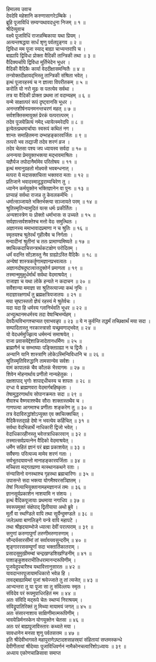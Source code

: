 हिमालय उवाच  
देवदेवि महेशानि करुणासागरेऽम्बिके ।  
ब्रूहि पूजाविधिं सम्यग्यथावदधुना निजम् ॥ १ ॥  
श्रीदेव्युवाच  
वक्ष्ये पूजाविधिं राजन्नम्बिकाया यथा प्रियम् ।  
अत्यन्तश्रद्धया सार्धं शृणु पर्वतपुङ्गव ॥ २ ॥  
द्विविधा मम पूजा स्याद्‌ बाह्या चाभ्यन्तरापि च ।  
बाह्यापि द्विविधा प्रोक्ता वैदिकी तान्त्रिकी तथा ॥ ३ ॥  
वैदिक्यर्चापि द्विविधा मूर्तिभेदेन भूधर ।  
वैदिकी वैदिकैः कार्या वेददीक्षासमन्वितैः ॥ ४ ॥  
तन्त्रोक्तदीक्षावद्‌भिस्तु तान्त्रिकी संश्रिता भवेत् ।  
इत्थं पूजारहस्यं च न ज्ञात्वा विपरीतकम् ॥ ५ ॥  
करोति यो नरो मूढः स पतत्येव सर्वथा ।  
तत्र या वैदिकी प्रोक्ता प्रथमा तां वदाम्यहम् ॥ ६ ॥  
यन्मे साक्षात्परं रूपं दृष्ट्वानसि भूधर ।  
अनन्तशीर्षनयनमनन्तचरणं महत् ॥ ७ ॥  
सर्वशक्तिसमायुक्तं प्रेरकं यत्परात्परम् ।  
तदेव पूजयेन्नित्यं नमेद्‌ ध्यायेत्स्मरेदपि ॥ ८ ॥  
इत्येतत्प्रथमार्चायाः स्वरूपं कथितं नग ।  
शान्तः समाहितमना दम्भाहङ्कारवर्जितः ॥ ९ ॥  
तत्परो भव तद्याजी तदेव शरणं व्रज ।  
तदेव चेतसा पश्य जप ध्यायस्व सर्वदा ॥ १० ॥  
अनन्यया प्रेमयुक्तभक्त्या मद्‌भावमाश्रितः ।  
यज्ञैर्यज तपोदानैर्मामेव परितोषय ॥ ११ ॥  
इत्थं ममानुग्रहतो मोक्ष्यसे भवबन्धनात् ।  
मत्परा ये मदासक्तचित्ता भक्तवरा मताः ॥ १२ ॥  
प्रतिजाने भवादस्मादुद्धराम्यचिरेण तु ।  
ध्यानेन कर्मयुक्तेन भक्तिज्ञानेन वा पुनः ॥ १३ ॥  
प्राप्याहं सर्वथा राजन्न तु केवलकर्मभिः ।  
धर्मात्सञ्जायते भक्तिर्भक्त्या सञ्जायते परम् ॥ १४ ॥  
श्रुतिस्मृतिभ्यामुदितं यत्स धर्मः प्रकीर्तितः ।  
अन्यशास्त्रेण यः प्रोक्तो धर्माभासः स उच्यते ॥ १५ ॥  
सर्वज्ञात्सर्वशक्तेश्च मत्तो वेदः समुत्थितः ।  
अज्ञानस्य ममाभावादप्रमाणा न च श्रुतिः ॥ १६ ॥  
स्मृतयश्च श्रुतेरर्थं गृहीत्वैव च निर्गताः ।  
मन्वादीनां श्रुतीनां च ततः प्रामाण्यमिष्यते ॥ १७ ॥  
क्वचित्कदाचित्तन्त्रार्थकटाक्षेण परोदितम् ।  
धर्मं वदन्ति सोंऽशस्तु नैव ग्राह्योऽस्ति वैदिकैः ॥ १८ ॥  
अन्येषां शास्त्रकर्तॄणामज्ञानप्रभवत्वतः ।  
अज्ञानदोषदुष्टत्वात्तदुक्तेर्न प्रमाणता ॥ १९ ॥  
तस्मान्मुमुक्षुर्धर्मार्थं सर्वथा वेदमाश्रयेत् ।  
राजाज्ञा च यथा लोके हन्यते न कदाचन ॥ २० ॥  
सर्वेशान्या ममाज्ञा सा श्रुतिस्त्याज्या कथं नृभिः ।  
मदाज्ञारक्षणार्थं तु ब्रह्मक्षत्रियजातयः ॥ २१ ॥  
मया सृष्टास्ततो ज्ञेयं रहस्यं मे श्रुतेर्वचः ।  
यदा यदा हि धर्मस्य ग्लानिर्भवति भूधर ॥ २२ ॥  
अभ्युत्थानमधर्मस्य तदा वेषान्बिभर्म्यहम् ।  
देवदैत्यविभागश्चाप्यत एवाभवन्नृप ॥ २३ ॥
ये न कुर्वन्ति तद्धर्मं तच्छिक्षार्थं मया सदा ।  
सम्पादितास्तु नरकास्त्रासो यच्छ्रवणाद्‌भवेत् ॥ २४ ॥  
यो वेदधर्ममुज्झित्य धर्ममन्यं समाश्रयेत् ।  
राजा प्रवासयेद्देशान्निजादेतानधर्मिणः ॥ २५ ॥  
ब्राह्मणैर्न च सम्भाष्याः पङ्क्तिग्राह्या न च द्विजैः ।  
अन्यानि यानि शास्त्राणि लोकेऽस्मिन्विविधानि च ॥ २६ ॥  
श्रुतिस्मृतिविरुद्धानि तामसान्येव सर्वशः ।  
वामं कापालकं चैव कौलकं भैरवागमः ॥ २७ ॥  
शिवेन मोहनार्थाय प्रणीतो नान्यहेतुकः ।  
दक्षशापाद्‌ भृगोः शापाद्दधीचस्य च शापतः ॥ २८ ॥  
दग्धा ये ब्राह्मणवरा वेदमार्गबहिष्कृताः ।  
तेषामुद्धरणार्थाय सोपानक्रमतः सदा ॥ २९ ॥  
शैवाश्च वैष्णवाश्श्चैव सौराः शाक्तास्तथैव च ।  
गाणपत्या आगमाश्च प्रणीताः शङ्करेण तु ॥ ३० ॥  
तत्र वेदाविरुद्धांशोऽप्युक्त एव क्वचित्क्वचित् ।  
वैदिकैस्तद्ग्रहे देषो न भवत्येव कर्हिचित् ॥ ३१ ॥  
सर्वथा वेदभिन्नार्थे नाधिकारी द्विजो भवेत् ।  
वेदाधिकारहीनस्तु भवेत्तत्राधिकारवान् ॥ ३२ ॥  
तस्मात्सर्वप्रयत्नेन वैदिको वेदमाश्रयेत् ।  
धर्मेण सहितं ज्ञानं परं ब्रह्म प्रकाशयेत् ॥ ३३ ॥  
सर्वैषणाः परित्यज्य मामेव शरणं गताः ।  
सर्वभूतदयावन्तो मानाहङ्कारवर्जिताः ॥ ३४ ॥  
मच्चित्ता मद्गतप्राणा मत्स्थानकथने रताः ।  
संन्यासिनो वनस्थाश्च गृहस्था ब्रह्मचारिणः ॥ ३५ ॥  
उपासन्ते सदा भक्त्या योगमैश्वरसञ्ज्ञितम् ।  
तेषां नित्याभियुक्तानामहमज्ञानजं तमः ॥ ३६ ॥  
ज्ञानसूर्यप्रकाशेन नाशयामि न संशयः ।  
इत्थं वैदिकपूजायाः प्रथमाया नगाधिप ॥ ३७ ॥  
स्वरूपमुक्तं संक्षेपाद्‌ द्वितीयाया अथो ब्रुवे ।  
मूर्तौ वा स्थण्डिले वापि तथा सूर्येन्दुमण्डले ॥ ३८ ॥  
जलेऽथवा बाणलिङ्गे यन्त्रे वापि महापटे ।  
तथा श्रीहृदयाम्भोजे ध्यात्वा देवीं परात्पराम् ॥ ३९ ॥  
सगुणां करुणापूर्णां तरुणीमरुणारुणाम् ।  
सौन्दर्यसारसीमां तां सर्वावयवसुन्दरीम् ॥ ४० ॥  
शृङ्गाररससम्पूर्णां सदा भक्तार्तिकातराम् ।  
प्रसादसुमुखीमम्बां चन्द्रखण्डशिखण्डिनीम् ॥ ४१ ॥  
पाशाङ्कुशवराभीतिधरामानन्दरूपिणीम् ।  
पूजयेदुपचारैश्च यथावित्तानुसारतः ॥ ४२ ॥  
यावदान्तरपूजायामधिकारो भवेन्न हि ।  
तावद्बाह्यामिमां पूजां श्रयेज्जाते तु तां त्यजेत् ॥ ४३ ॥  
आभ्यन्तरा तु या पूजा सा तु संविल्लयः स्मृतः ।  
संविदेव परं रूपमुपाधिरहितं मम ॥ ४४ ॥  
अतः संविदि मद्‌रूपे चेतः स्थाप्यं निराश्रयम् ।  
संविद्रूपातिरिक्तं तु मिथ्या मायामयं जगत् ॥ ४५ ॥  
अतः संसारनाशाय साक्षिणीमात्मरूपिणीम् ।  
भावयेन्निर्मनस्केन योगयुक्तेन चेतसा ॥ ४६ ॥  
अतः परं बाह्यपूजाविस्तारः कथ्यते मया ।  
सावधानेन मनसा शृणु पर्वतसत्तम ॥ ४७ ॥  
इति श्रीदेवीभागवते महापुराणेऽष्टादशसाहस्र्यां संहितायां सप्तमस्कन्धे  
देवीगीतायां श्रीदेव्याः पूजाविधिवर्णनं नामैकोनचत्वारिंशोऽध्यायः ॥ ३९ ॥  
अध्याय एकोणचाळिसावा समाप्त
